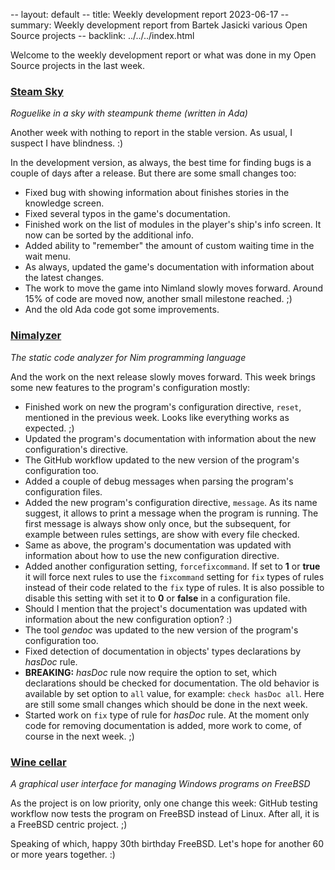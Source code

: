 -- layout: default
-- title: Weekly development report 2023-06-17
-- summary: Weekly development report from Bartek Jasicki various Open Source projects
-- backlink: ../../../index.html

Welcome to the weekly development report or what was done in my Open Source
projects in the last week.

### [Steam Sky](https://www.laeran.pl/repositories/steamsky)

*Roguelike in a sky with steampunk theme (written in Ada)*

Another week with nothing to report in the stable version. As usual, I suspect
I have blindness. :)

In the development version, as always, the best time for finding bugs is a
couple of days after a release. But there are some small changes too:

* Fixed bug with showing information about finishes stories in the knowledge
  screen.
* Fixed several typos in the game's documentation.
* Finished work on the list of modules in the player's ship's info screen. It
  now can be sorted by the additional info.
* Added ability to "remember" the amount of custom waiting time in the wait
  menu.
* As always, updated the game's documentation with information about the latest
  changes.
* The work to move the game into Nimland slowly moves forward. Around 15% of
  code are moved now, another small milestone reached. ;)
* And the old Ada code got some improvements.

### [Nimalyzer](https://www.laeran.pl/repositories/nimalyzer)

*The static code analyzer for Nim programming language*

And the work on the next release slowly moves forward. This week brings some
new features to the program's configuration mostly:

* Finished work on new the program's configuration directive, `reset`,
  mentioned in the previous week. Looks like everything works as expected. ;)
* Updated the program's documentation with information about the new
  configuration's directive.
* The GitHub workflow updated to the new version of the program's configuration
  too.
* Added a couple of debug messages when parsing the program's configuration
  files.
* Added the new program's configuration directive, `message`. As its name
  suggest, it allows to print a message when the program is running. The first
  message is always show only once, but the subsequent, for example between
  rules settings, are show with every file checked.
* Same as above, the program's documentation was updated with information about
  how to use the new configuration directive.
* Added another configuration setting, `forcefixcommand`. If set to **1** or
  **true** it will force next rules to use the `fixcommand` setting for `fix`
  types of rules instead of their code related to the `fix` type of rules.
  It is also possible to disable this setting with set it to **0** or **false**
  in a configuration file.
* Should I mention that the project's documentation was updated with
  information about the new configuration option? :)
* The tool *gendoc* was updated to the new version of the program's
  configuration too.
* Fixed detection of documentation in objects' types declarations by *hasDoc*
  rule.
* **BREAKING:** *hasDoc* rule now require the option to set, which declarations
  should be checked for documentation. The old behavior is available by set
  option to `all` value, for example: `check hasDoc all`. Here are still some
  small changes which should be done in the next week.
* Started work on `fix` type of rule for *hasDoc* rule. At the moment only code
  for removing documentation is added, more work to come, of course in the next
  week. ;)

### [Wine cellar](https://www.laeran.pl/repositories/winecellar)

*A graphical user interface for managing Windows programs on FreeBSD*

As the project is on low priority, only one change this week: GitHub testing
workflow now tests the program on FreeBSD instead of Linux. After all, it is a
FreeBSD centric project. ;)

Speaking of which, happy 30th birthday FreeBSD. Let's hope for another 60 or more
years together. :)
